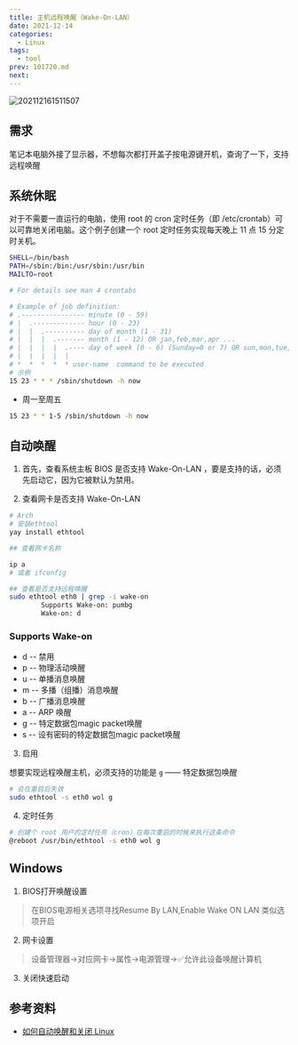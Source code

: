 ```yaml
---
title: 主机远程唤醒（Wake-On-LAN）
date: 2021-12-14
categories:
  - Linux
tags:
  - tool
prev: 101720.md
next:
---
```


![202112161511507](https://gitee.com/snowyan/image/raw/master/2021/202112161511507.png)

<!-- more -->

## 需求

笔记本电脑外接了显示器，不想每次都打开盖子按电源键开机，查询了一下，支持远程唤醒

## 系统休眠

对于不需要一直运行的电脑，使用 root 的 cron 定时任务（即 /etc/crontab）可以可靠地关闭电脑。这个例子创建一个 root 定时任务实现每天晚上 11 点 15 分定时关机。

```bash
SHELL=/bin/bash
PATH=/sbin:/bin:/usr/sbin:/usr/bin
MAILTO=root

# For details see man 4 crontabs

# Example of job definition:
# .---------------- minute (0 - 59)
# |  .------------- hour (0 - 23)
# |  |  .---------- day of month (1 - 31)
# |  |  |  .------- month (1 - 12) OR jan,feb,mar,apr ...
# |  |  |  |  .---- day of week (0 - 6) (Sunday=0 or 7) OR sun,mon,tue,wed,thu,fri,sat
# |  |  |  |  |
# *  *  *  *  * user-name  command to be executed
# 示例
15 23 * * * /sbin/shutdown -h now
```

- 周一至周五

```bash
15 23 * * 1-5 /sbin/shutdown -h now
```

## 自动唤醒

1. 首先，查看系统主板 BIOS 是否支持 Wake-On-LAN ，要是支持的话，必须先启动它，因为它被默认为禁用。

2.  查看网卡是否支持 Wake-On-LAN 

```bash
# Arch
# 安装ethtool
yay install ethtool

## 查看网卡名称

ip a
# 或者 ifconfig

## 查看是否支持远程唤醒
sudo ethtool eth0 | grep -i wake-on
        Supports Wake-on: pumbg
        Wake-on: d
```

### Supports Wake-on

- d -- 禁用
- p -- 物理活动唤醒
- u -- 单播消息唤醒
- m -- 多播（组播）消息唤醒
- b -- 广播消息唤醒
- a -- ARP 唤醒
- g -- 特定数据包magic packet唤醒
- s -- 设有密码的特定数据包magic packet唤醒

3. 启用

想要实现远程唤醒主机，必须支持的功能是 `g` —— 特定数据包唤醒

```bash
# 会在重启后失效
sudo ethtool -s eth0 wol g
```
4. 定时任务

```bash
# 创建个 root 用户的定时任务（cron）在每次重启的时候来执行这条命令
@reboot /usr/bin/ethtool -s eth0 wol g
```

## Windows

1. BIOS打开唤醒设置
> 在BIOS电源相关选项寻找Resume By LAN,Enable Wake ON LAN 类似选项开启
2. 网卡设置
> 设备管理器->对应网卡->属性->电源管理->✅允许此设备唤醒计算机
3. 关闭快速启动

## 参考资料

- [如何自动唤醒和关闭 Linux](https://linux.cn/article-9115-1.html)